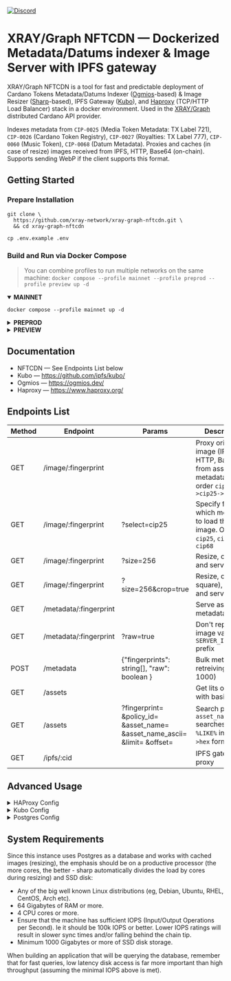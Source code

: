 <a href="https://discord.gg/WhZmm46APN"><img alt="Discord" src="https://img.shields.io/discord/852538978946383893?style=for-the-badge&logo=discord&label=Discord&labelColor=%231940ED&color=%233FCB9B"></a>

# XRAY/Graph NFTCDN — Dockerized Metadata/Datums indexer & Image Server with IPFS gateway

XRAY/Graph NFTCDN is a tool for fast and predictable deployment of Cardano Tokens Metadata/Datums Indexer ([Ogmios](https://ogmios.dev/)-based) & Image Resizer ([Sharp](https://sharp.pixelplumbing.com/)-based), IPFS Gateway ([Kubo](https://github.com/ipfs/kubo/)), and [Haproxy](https://www.haproxy.org/) (TCP/HTTP Load Balancer) stack in a docker environment. Used in the [XRAY/Graph](https://xray.app/) distributed Cardano API provider.

Indexes metadata from `CIP-0025` (Media Token Metadata: TX Label 721), `CIP-0026` (Cardano Token Registry), `CIP-0027` (Royalties: TX Label 777), `CIP-0060` (Music Token), `CIP-0068` (Datum Metadata). Proxies and caches (in case of resize) images received from IPFS, HTTP, Base64 (on-chain). Supports sending WebP if the client supports this format.

## Getting Started
### Prepare Installation

``` console
git clone \
  https://github.com/xray-network/xray-graph-nftcdn.git \
  && cd xray-graph-nftcdn
```
``` console
cp .env.example .env
```
  
### Build and Run via Docker Compose

> You can combine profiles to run multiple networks on the same machine: `docker compose --profile mainnet --profile preprod --profile preview up -d`
  
<details open>
  <summary><b>MAINNET</b></summary>

``` console
docker compose --profile mainnet up -d
```

</details>
  
<details>
  <summary><b>PREPROD</b></summary>

``` console
docker compose --profile preprod up -d
```

</details>
  
<details>
  <summary><b>PREVIEW</b></summary>

``` console
docker compose --profile preview up -d
```

</details>

## Documentation

* NFTCDN — See Endpoints List below
* Kubo — https://github.com/ipfs/kubo/
* Ogmios — https://ogmios.dev/
* Haproxy — https://www.haproxy.org/

## Endpoints List
  
| Method  | Endpoint | Params | Description |
| --- | --- | --- | --- |
| GET  | /image/:fingerprint | | Proxy original image (IPFS, HTTP, Base64) from asset metadata in order `cip68->cip25->cip26` |
| GET  | /image/:fingerprint | ?select=cip25 | Specify from which metadata to load the image. Options: `cip25`, `cip26`, `cip68` |
| GET  | /image/:fingerprint | ?size=256 | Resize, cache, and serve image |
| GET  | /image/:fingerprint | ?size=256&crop=true |  Resize, crop (to square), cache, and serve image  |
| GET  | /metadata/:fingerprint | |  Serve asset metadata  |
| GET  | /metadata/:fingerprint | ?raw=true |  Don't replace image value with `SERVER_IMAGE_URL` prefix  |
| POST  | /metadata | {"fingerprints": string[], "raw": boolean } |  Bulk metadata retreiving (up to 1000)  |
| GET | /assets | | Get lits of assets with basic info |
| GET | /assets | ?fingerprint= &policy_id= &asset_name= &asset_name_ascii= &limit= &offset= | Search params, `asset_name_ascii` searches as `%LIKE%` in `utf8->hex` format |
| GET | /ipfs/:cid |  | IPFS gateway proxy |

  
## Advanced Usage

<details>
  <summary>HAProxy Config</summary>
  
* Config file: [config/haproxy/haproxy.cfg](config/haproxy/haproxy.cfg)
* Docs: [https://www.haproxy.com/documentation/haproxy-configuration-manual/latest/](https://www.haproxy.com/documentation/haproxy-configuration-manual/latest/)

</details>

<details>
  <summary>Kubo Config</summary>
  
* Config file: [config/kubo/0001-init-config.sh](config/kubo/0001-init-config.sh)
* Docs: [https://docs.ipfs.tech/reference/kubo/cli/#ipfs-config](https://docs.ipfs.tech/reference/kubo/cli/#ipfs-config)

</details>

<details>
  <summary>Postgres Config</summary>
  
* Config file (see end of file): [config/postgresql/postgresql.conf](config/postgresql/postgresql.conf)
* Docs: [https://www.postgresql.org/docs/current/index.html](https://www.postgresql.org/docs/current/index.html)
* Tune settings: [https://pgtune.leopard.in.ua](https://pgtune.leopard.in.ua)

</details>

## System Requirements
  
Since this instance uses Postgres as a database and works with cached images (resizing), the emphasis should be on a productive processor (the more cores, the better - sharp automatically divides the load by cores during resizing) and SSD disk:

* Any of the big well known Linux distributions (eg, Debian, Ubuntu, RHEL, CentOS, Arch etc).
* 64 Gigabytes of RAM or more.
* 4 CPU cores or more.
* Ensure that the machine has sufficient IOPS (Input/Output Operations per Second). Ie it should be 100k IOPS or better. Lower IOPS ratings will result in slower sync times and/or falling behind the chain tip.
* Minimum 1000 Gigabytes or more of SSD disk storage.
  
When building an application that will be querying the database, remember that for fast queries, low latency disk access is far more important than high throughput (assuming the minimal IOPS above is met).

